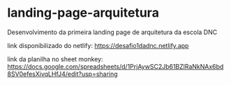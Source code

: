 # landing-page-arquitetura
Desenvolvimento da primeira landing page de arquitetura da escola DNC

link disponibilizado do netlify: https://desafio1dadnc.netlify.app

link da planilha no sheet monkey: https://docs.google.com/spreadsheets/d/1PrjAywSC2Jb61BZlRaNkNAx6bd8SV0efesXivqLHfJ4/edit?usp=sharing
